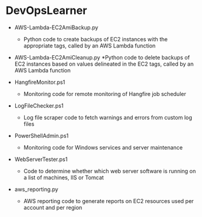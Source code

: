 # DevOpsLearner

* AWS-Lambda-EC2AmiBackup.py
  * Python code to create backups of EC2 instances with the appropriate tags, called by an AWS Lambda function

* AWS-Lambda-EC2AmiCleanup.py
  *Python code to delete backups of EC2 instances based on values delineated in the EC2 tags, called by an AWS Lambda function

* HangfireMonitor.ps1
  * Monitoring code for remote monitoring of Hangfire job scheduler

* LogFileChecker.ps1
  * Log file scraper code to fetch warnings and errors from custom log files

* PowerShellAdmin.ps1
  * Monitoring code for Windows services and server maintenance
 
* WebServerTester.ps1
  * Code to determine whether which web server software is running on a list of machines, IIS or Tomcat

* aws_reporting.py
  * AWS reporting code to generate reports on EC2 resources used per account and per region
